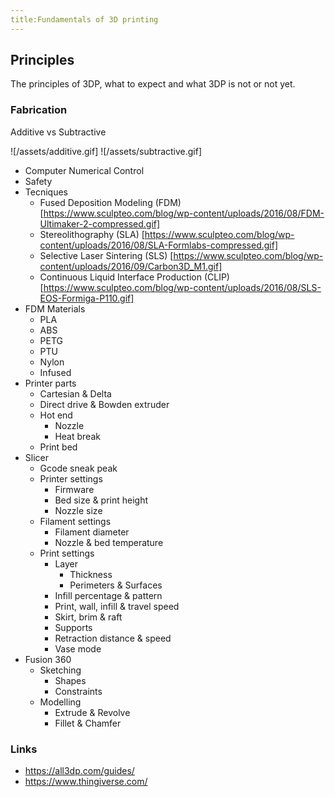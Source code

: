 ```yaml
---
title:Fundamentals of 3D printing
---
```


## Principles

The principles of 3DP, what to expect and what 3DP is not or not yet.

### Fabrication

Additive vs Subtractive

![/assets/additive.gif]
![/assets/subtractive.gif]
  * Computer Numerical Control
  * Safety
* Tecniques
  * Fused Deposition Modeling (FDM) [https://www.sculpteo.com/blog/wp-content/uploads/2016/08/FDM-Ultimaker-2-compressed.gif]
  * Stereolithography (SLA) [https://www.sculpteo.com/blog/wp-content/uploads/2016/08/SLA-Formlabs-compressed.gif]
  * Selective Laser Sintering (SLS) [https://www.sculpteo.com/blog/wp-content/uploads/2016/09/Carbon3D_M1.gif]
  * Continuous Liquid Interface Production (CLIP) [https://www.sculpteo.com/blog/wp-content/uploads/2016/08/SLS-EOS-Formiga-P110.gif]
* FDM Materials
  * PLA
  * ABS
  * PETG
  * PTU
  * Nylon
  * Infused
* Printer parts
  * Cartesian & Delta
  * Direct drive & Bowden extruder
  * Hot end
    * Nozzle
    * Heat break
  * Print bed
* Slicer
  * Gcode sneak peak
  * Printer settings
    * Firmware
    * Bed size & print height
    * Nozzle size
  * Filament settings
    * Filament diameter
    * Nozzle & bed temperature
  * Print settings
    * Layer
      * Thickness
      * Perimeters & Surfaces
    * Infill percentage & pattern
    * Print, wall, infill & travel speed
    * Skirt, brim & raft
    * Supports
    * Retraction distance & speed
    * Vase mode
* Fusion 360
  * Sketching
    * Shapes
    * Constraints
  * Modelling
    * Extrude & Revolve
    * Fillet & Chamfer

### Links

 * https://all3dp.com/guides/
 * https://www.thingiverse.com/
